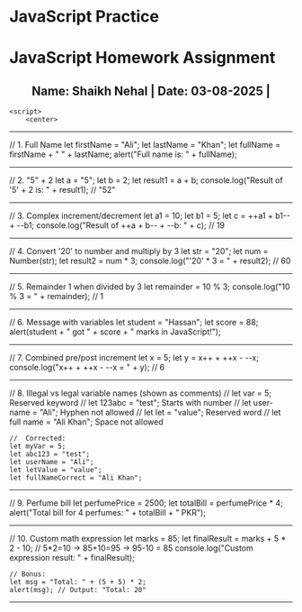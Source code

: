 <!DOCTYPE html>
<html lang="en">
<head>
    <meta charset="UTF-8">
    <meta name="viewport" content="width=device-width, initial-scale=1.0">
    <title>Document</title>
</head>
<body>
    <!DOCTYPE html>
<html>
<head>
  <h1>JavaScript Practice</h1>
</head>
<body> 
  <h1>JavaScript Homework Assignment</h1>
  <h2 style="text-align:center;">Name: Shaikh Nehal | Date: 03-08-2025 | </h2>

    <script>
        <center>
<hr>
    // 1. Full Name
    let firstName = "Ali";
    let lastName = "Khan";
    let fullName = firstName + " " + lastName;
    alert("Full name is: " + fullName);
<hr>
    // 2. "5" + 2
    let a = "5";
    let b = 2;
    let result1 = a + b;
    console.log("Result of '5' + 2 is: " + result1); // "52"
<hr>
    // 3. Complex increment/decrement
    let a1 = 10;
    let b1 = 5;
    let c = ++a1 + b1-- + --b1;
    console.log("Result of ++a + b-- + --b: " + c); // 19
<hr>
    // 4. Convert '20' to number and multiply by 3
    let str = "20";
    let num = Number(str);
    let result2 = num * 3;
    console.log("'20' * 3 = " + result2); // 60
<HR>
    // 5. Remainder 1 when divided by 3
    let remainder = 10 % 3;
    console.log("10 % 3 = " + remainder); // 1
<hr>
    // 6. Message with variables
    let student = "Hassan";
    let score = 88;
    alert(student + " got " + score + " marks in JavaScript!");
<hr>
    // 7. Combined pre/post increment
    let x = 5;
    let y = x++ + ++x - --x;
    console.log("x++ + ++x - --x = " + y); // 6
<hr>
    // 8. Illegal vs legal variable names (shown as comments)
    // let var = 5;  Reserved keyword
    // let 123abc = "test";  Starts with number
    // let user-name = "Ali";  Hyphen not allowed
    // let let = "value";  Reserved word
    // let full name = "Ali Khan";  Space not allowed

    //  Corrected:
    let myVar = 5;
    let abc123 = "test";
    let userName = "Ali";
    let letValue = "value";
    let fullNameCorrect = "Ali Khan";
<hr>
    // 9. Perfume bill
    let perfumePrice = 2500;
    let totalBill = perfumePrice * 4;
    alert("Total bill for 4 perfumes: " + totalBill + " PKR");
<hr>
    // 10. Custom math expression
    let marks = 85;
    let finalResult = marks + 5 * 2 - 10;
    // 5*2=10 → 85+10=95 → 95-10 = 85
    console.log("Custom expression result: " + finalResult);

    // Bonus:
    let msg = "Total: " + (5 + 5) * 2;
    alert(msg); // Output: "Total: 20"
  </script>
  </center>
  <hr>

</body>
</html>
